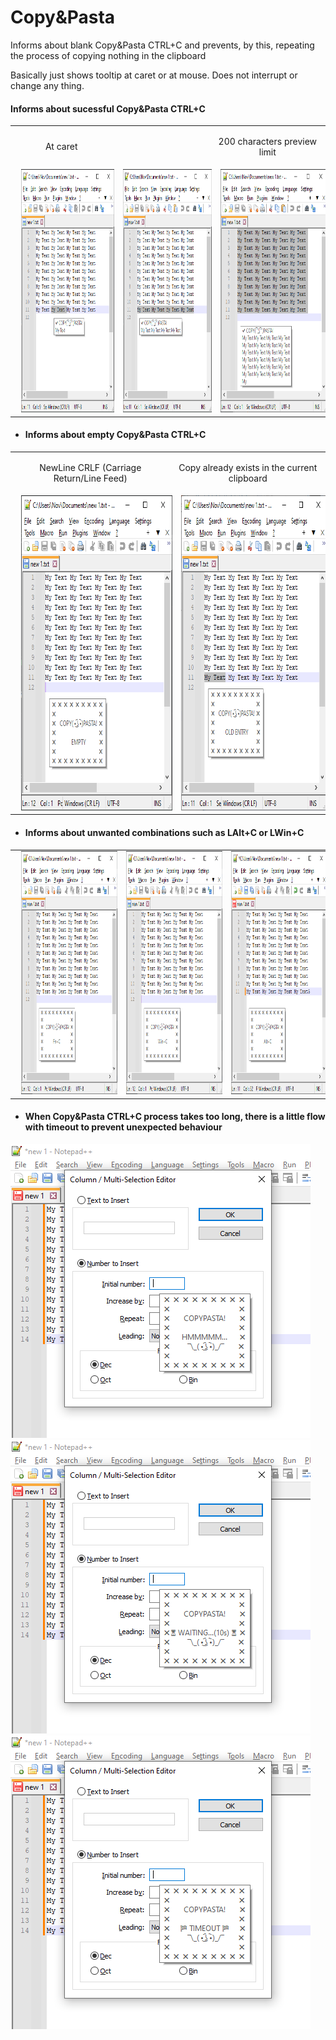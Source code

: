 # Copy&Pasta
Informs about blank Copy&Pasta CTRL+C and prevents, by this, repeating the process of copying nothing in the clipboard

Basically just shows tooltip at caret or at mouse. Does not interrupt or change any thing.

#### Informs about sucessful Copy&Pasta CTRL+C
<table style="border: 0 !important;">
  <tr style="border: 0 !important;">
   <td style="border: 0 !important;"><p align="center">At caret</p></td>
   <td></td>
   <td style="border: 0 !important;"><p align="center">200 characters preview limit</p></td>
  </tr>
  <tr style="border: 0 !important;">
   <td style="border: 0 !important;"><img loading="lazy" src="./_resources/images/1.png" alt="1 png" width=300 height=389 hspace="10" /></td>
   <td style="border: 0 !important;"><img loading="lazy" src="./_resources/images/2.png" alt="2 png" width=300 height=389 hspace="10" /></td>
   <td style="border: 0 !important;"><img loading="lazy" src="./_resources/images/3.png" alt="3 png" width=300 height=389 hspace="10" /></td>
  </tr>
 </table>
 
- #### Informs about empty Copy&Pasta CTRL+C
<table style="border: 0 !important;">
  <tr style="border: 0 !important;">
   <td style="border: 0 !important;"><p align="center">NewLine CRLF (Carriage Return/Line Feed)</p></td>
   <td style="border: 0 !important;"><p align="center">Copy already exists in the current clipboard</p></td>
  </tr>
  <tr style="border: 0 !important;">
   <td style="border: 0 !important;"><img loading="lazy" src="./_resources/images/4.png" alt="4 png" width=388 height=504 hspace="10" /></td>
   <td style="border: 0 !important;"><img loading="lazy" src="./_resources/images/8.png" alt="8 png" width=388 height=504 hspace="10" /></td>
  </tr>
 </table>
 

- #### Informs about unwanted combinations such as LAlt+C or LWin+C
<table style="border: 0 !important;">
  <tr style="border: 0 !important;">
   <td style="border: 0 !important;"><img loading="lazy" src="./_resources/images/5.png" alt="5 png" width=300 height=389 hspace="10" /></td>
   <td style="border: 0 !important;"><img loading="lazy" src="./_resources/images/6.png" alt="6 png" width=300 height=389 hspace="10" /></td>
   <td style="border: 0 !important;"><img loading="lazy" src="./_resources/images/7.png" alt="7 png" width=300 height=389 hspace="10" /></td>
  </tr>
 </table>
 
- #### When Copy&Pasta CTRL+C process takes too long, there is a little flow with timeout to prevent unexpected behaviour
<img loading="lazy" src="./_resources/images/9.png" alt="9 png" />
<img loading="lazy" src="./_resources/images/10.png" alt="10 png" />
<img loading="lazy" src="./_resources/images/11.png" alt="11 png" />
